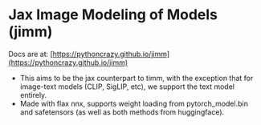 # Jax Image Modeling of Models (jimm)
Docs are at: [https://pythoncrazy.github.io/jimm](https://pythoncrazy.github.io/jimm)
- This aims to be the jax counterpart to timm, with the exception that for image-text models (CLIP, SigLIP, etc), we support the text model entirely.
- Made with flax nnx, supports weight loading from pytorch_model.bin and safetensors (as well as both methods from huggingface).
